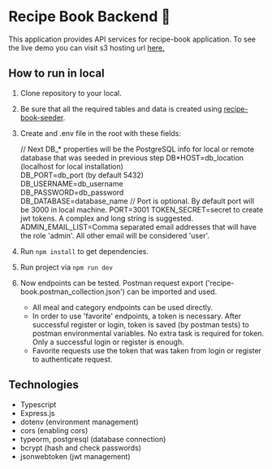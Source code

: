 # Recipe Book Backend :minidisc:

This application provides API services for recipe-book application.
To see the live demo you can visit s3 hosting url [here.](http://recipe-book-angular.s3-website.eu-central-1.amazonaws.com/)

## How to run in local

1. Clone repository to your local.
   <br/>

2. Be sure that all the required tables and data is created using [recipe-book-seeder](https://github.com/muratayik/recipe-book-seeder/).
   <br/>

3. Create and .env file in the root with these fields:
   <br/>

   // Next DB\_* properties will be the PostgreSQL info for local or remote database that was seeded in previous step
   DB*HOST=db_location (localhost for local installation)  
   DB_PORT=db_port (by default 5432)  
   DB_USERNAME=db_username  
   DB_PASSWORD=db_password  
   DB_DATABASE=database_name
   // Port is optional. By default port will be 3000 in local machine.
   PORT=3001
   TOKEN_SECRET=secret to create jwt tokens. A complex and long string is suggested.
   ADMIN_EMAIL_LIST=Comma separated email addresses that will have the role 'admin'. All other email will be considered 'user'.
   <br/>

4. Run `npm install` to get dependencies.
   <br/>

5. Run project via `npm run dev`
   <br/>

6. Now endpoints can be tested. Postman request export ('recipe-book.postman_collection.json') can be imported and used.
   - All meal and category endpoints can be used directly.
   - In order to use 'favorite' endpoints, a token is necessary. After successful register or login, token is saved (by postman tests) to postman environmental variables. No extra task is required for token. Only a successful login or register is enough.
   - Favorite requests use the token that was taken from login or register to authenticate request.
     <br/>

## Technologies

- Typescript
- Express.js
- dotenv (environment management)
- cors (enabling cors)
- typeorm, postgresql (database connection)
- bcrypt (hash and check passwords)
- jsonwebtoken (jwt management)

